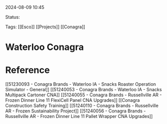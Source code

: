 
2024-08-09 10:45

Status:

Tags:
[[Esco]]
[[Projects]]
[[Conagra]]

# Waterloo Conagra



# Reference

[[51230093 - Conagra Brands - Waterloo IA - Snacks Roaster Operation Simulator - General]]
[[51240053 - Conagra Brands - Waterloo IA - Snacks Multipack Cartoner CNA]]
[[51240055 - Conagra Brands - Russellville AR - Frozen Dinner Line 11 FlexiCell Panel CNA Upgrades]]
[[Conagra Construction Safety Training]]
[[51240110 - Conagra Brands - Russellville AR - Frozen Sustainability Project]]
[[51240056 - Conagra Brands - Russellville AR - Frozen Dinner Line 11 Pallet Wrapper CNA Upgrades]]
